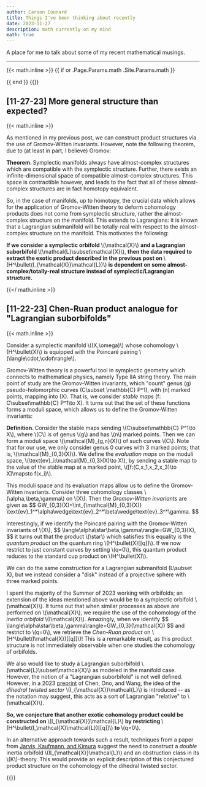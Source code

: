 ```yaml
---
author: Carson Connard
title: Things I've been thinking about recently
date: 2023-11-27
description: math currently on my mind
math: true
---
```


A place for me to talk about some of my recent mathematical musings.
<!--more-->
---

{{< math.inline >}}
{{ if or .Page.Params.math .Site.Params.math }}
<link rel="stylesheet" href="https://cdn.jsdelivr.net/npm/katex@0.11.1/dist/katex.min.css" integrity="sha384-zB1R0rpPzHqg7Kpt0Aljp8JPLqbXI3bhnPWROx27a9N0Ll6ZP/+DiW/UqRcLbRjq" crossorigin="anonymous">
<script defer src="https://cdn.jsdelivr.net/npm/katex@0.11.1/dist/katex.min.js" integrity="sha384-y23I5Q6l+B6vatafAwxRu/0oK/79VlbSz7Q9aiSZUvyWYIYsd+qj+o24G5ZU2zJz" crossorigin="anonymous"></script>
<script defer src="https://cdn.jsdelivr.net/npm/katex@0.11.1/dist/contrib/auto-render.min.js" integrity="sha384-kWPLUVMOks5AQFrykwIup5lo0m3iMkkHrD0uJ4H5cjeGihAutqP0yW0J6dpFiVkI" crossorigin="anonymous" onload="renderMathInElement(document.body);"></script>
{{ end }}
{{</ math.inline >}}


## [11-27-23] More general structure than expected?

{{< math.inline >}}

<p> 
As mentioned in my previous post, we can construct product structures via the use of Gromov-Witten invariants. However, note the following theorem, due to (at least in part, I believe) Gromov:
</p>

<p> 
<b> Theorem. </b> Symplectic manifolds always have almost-complex structures which are compatible with the symplectic structure. Further, there exists an infinite-dimensional space of compatible almost-complex structures. This space is contractible however, and leads to the fact that all of these almost-complex structures are in fact homotopy equivalent.
</p>

<p>
So, in the case of manifolds, up to homotopy, the crucial data which allows for the application of Gromov-Witten theory to deform cohomology products does not come from symplectic structure, rather the almost-complex structure on the manifold. This extends to Lagrangians: it is known that a Lagrangian submanifold will be totally-real with respect to the almost-complex structure on the manifold. This motivates the following:
</p>

<p>
<b> If we consider a symplectic orbifold </b> \(\mathcal{X}\) <b> and a Lagrangian suborbifold </b> \(\mathcal{L}\subset\mathcal{X}\), <b> then the data required to extract the exotic product described in the previous post on </b> \(H^\bullet(I_{\mathcal{X}}\mathcal{L})\) <b> is dependent on some almost-complex/totally-real structure instead of symplectic/Lagrangian structure. </b>
</p>

{{</ math.inline >}}

## [11-22-23] Chen-Ruan product analogue for "Lagrangian suborbifolds"

{{< math.inline >}}

<p>
Consider a symplectic manifold \((X,\omega)\) whose cohomology \(H^\bullet(X)\) is equipped with the Poincaré pairing \(\langle\cdot,\cdot\rangle\).

Gromov-Witten theory is a powerful tool in symplectic geometry which connects to mathematical physics, namely Type IIA string theory. The main point of study are the Gromov-Witten invariants, which "count" genus \(g\) pseudo-holomorphic curves \(C\subset \mathbb{C} P^1\), with \(n\) marked points, mapping into \(X\). That is, we consider <i> stable maps </i> \(f: C\subset\mathbb{C} P^1\to X\). It turns out that the set of these functions forms a moduli space, which allows us to define the Gromov-Witten invariants:
</p>

<p>
<b> Definition. </b> Consider the stable maps sending \(C\subset\mathbb{C} P^1\to X\), where \(C\) is of genus \(g\) and has \(n\) marked points. Then we can form a moduli space \(\mathcal{M}_{g,n}(X)\) of such curves \(C\). Note that for our use, we only consider genus 0 curves with 3 marked points; that is, \(\mathcal{M}_{0,3}(X)\). We define the <i> evaluation maps </i> on the moduli space, \(\text{ev}_i:\mathcal{M}_{0,3}(X)\to X\), by sending a stable map to the value of the stable map at a marked point, \([f:(C,x_1,x_2,x_3)\to X]\mapsto f(x_i)\).
</p>

<p>
This moduli space and its evaluation maps allow us to define the Gromov-Witten invariants. Consider three cohomology classes \(\alpha,\beta,\gamma\) on \(X\). Then the <i> Gromov-Witten invariants </i> are given as
$$
GW_{0,3}(X)=\int_{\mathcal{M}_{0,3}(X)} \text{ev}_1^*\alpha\wedge\text{ev}_2^*\beta\wedge\text{ev}_3^*\gamma.
$$
</p>

<p>
Interestingly, if we identify the Poincaré pairing with the Gromov-Witten invariants of \(X\), 
$$
\langle\alpha\star\beta,\gamma\rangle=GW_{0,3}(X),
$$
it turns out that the product \(\star\) which satisfies this equality is the <i> quantum product </i> on the quantum ring \(H^\bullet(X)[[q]]\). If we now restrict to just constant curves by setting \(q=0\), this quantum product reduces to the standard cup product on \(H^\bullet(X)\).

We can do the same construction for a Lagrangian submanifold \(L\subset X\), but we instead consider a "disk" instead of a projective sphere with three marked points.
</p>

<p>
I spent the majority of the Summer of 2023 working with orbifolds; an extension of the ideas mentioned above would be to a symplectic orbifold \(\mathcal{X}\). It turns out that when similar processes as above are performed on \(\mathcal{X}\), we require the use of the cohomology of the <i> inertia orbifold</i> \(I\mathcal{X}\). Amazingly, when we identify
$$
\langle\alpha\star\beta,\gamma\rangle=GW_{0,3}(\mathcal{X})
$$
and restrict to \(q=0\), we retrieve the <i> Chen-Ruan product </i> on \(H^\bullet(I\mathcal{X})[[q]]\)! This is a remarkable result, as this product structure is not immediately observable when one studies the cohomology of orbifolds.
</p>

<p>
We also would like to study a Lagrangian suborbifold \(\mathcal{L}\subset\mathcal{X}\) as modeled in the manifold case. However, the notion of a "Lagrangian suborbifold" is not well defined. However, in a 2023 <a href="https://arxiv.org/abs/2308.01595">preprint</a> of Chen, Ono, and Wang, the idea of the <i> dihedral twisted sector </i> \(I_{\mathcal{X}}\mathcal{L}\) is introduced -- as the notation may suggest, this acts as a sort of Lagrangian "relative" to \(\mathcal{X}\). 
</p>

<p>
<b> So, we conjecture that another exotic cohomology product could be constructed on </b> \(I_{\mathcal{X}}\mathcal{L}\) <b> by restricting </b> \(H^\bullet(I_\mathcal{X}\mathcal{L})[[q]]\) <b> to </b> \(q=0\).
</p>

<p>
In an alternative approach towards such a result, techniques from a paper from <a href="https://arxiv.org/abs/math/0502280">Jarvis, Kaufmann, and Kimura</a> suggest the need to construct a <i> double </i> inertia orbifold \(II_{\mathcal{X}}\mathcal{L}\) and an obstruction class in its \(K\)-theory. This would provide an explicit description of this conjectured product structure on the cohomology of the dihedral twisted sector.
</p>
{{</ math.inline >}}


